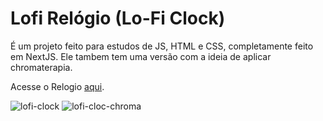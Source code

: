 # Lofi Relógio (Lo-Fi Clock)


É um projeto feito para estudos de JS, HTML e CSS, completamente feito em NextJS.
Ele tambem tem uma versão com a ideia de aplicar chromaterapia.

Acesse o Relogio [aqui](https://lofi-relogio-shacalliitto.vercel.app/).

![lofi-clock](https://user-images.githubusercontent.com/84084794/137997148-66a3985d-0df5-48d8-9350-ee378b5d00ff.png)
![lofi-cloc-chroma](https://user-images.githubusercontent.com/84084794/137997208-dcaddaf9-00e4-4f8c-a932-6e3e89fbbd55.png)
